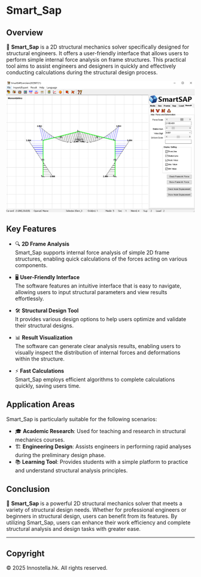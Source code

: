 # Smart_Sap

## Overview
🎉 **Smart_Sap** is a 2D structural mechanics solver specifically designed for structural engineers. It offers a user-friendly interface that allows users to perform simple internal force analysis on frame structures. This practical tool aims to assist engineers and designers in quickly and effectively conducting calculations during the structural design process.

![An example image](https://github.com/steveinnostella/Smart_Sap/blob/main/images/screen_image.jpg)

## Key Features
- 🔍 **2D Frame Analysis**  
  Smart_Sap supports internal force analysis of simple 2D frame structures, enabling quick calculations of the forces acting on various components.

- 🖥️ **User-Friendly Interface**  
  The software features an intuitive interface that is easy to navigate, allowing users to input structural parameters and view results effortlessly.

- 🛠️ **Structural Design Tool**  
  It provides various design options to help users optimize and validate their structural designs.

- 📊 **Result Visualization**  
  The software can generate clear analysis results, enabling users to visually inspect the distribution of internal forces and deformations within the structure.

- ⚡ **Fast Calculations**  
  Smart_Sap employs efficient algorithms to complete calculations quickly, saving users time.

## Application Areas
Smart_Sap is particularly suitable for the following scenarios:

- 🎓 **Academic Research**: Used for teaching and research in structural mechanics courses.
- 🏗️ **Engineering Design**: Assists engineers in performing rapid analyses during the preliminary design phase.
- 📚 **Learning Tool**: Provides students with a simple platform to practice and understand structural analysis principles.

## Conclusion
🚀 **Smart_Sap** is a powerful 2D structural mechanics solver that meets a variety of structural design needs. Whether for professional engineers or beginners in structural design, users can benefit from its features. By utilizing Smart_Sap, users can enhance their work efficiency and complete structural analysis and design tasks with greater ease.

---

## Copyright
© 2025 Innostella.hk. All rights reserved.
